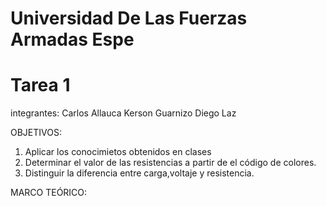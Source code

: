 # Universidad De Las Fuerzas Armadas  Espe

# Tarea 1

 integrantes:
 Carlos Allauca
 Kerson Guarnizo
 Diego Laz

OBJETIVOS:
1. Aplicar los conocimietos obtenidos en clases
2. Determinar el valor de las resistencias a partir de el código de colores.
3. Distinguir la diferencia entre carga,voltaje y resistencia.

MARCO TEÓRICO:

